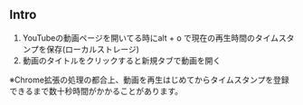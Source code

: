 ## Intro
1. YouTubeの動画ページを開いてる時にalt + o で現在の再生時間のタイムスタンプを保存(ローカルストレージ)
2. 動画のタイトルをクリックすると新規タブで動画を開く

※Chrome拡張の処理の都合上、動画を再生はじめてからタイムスタンプを登録できるまで数十秒時間がかかることがあります。